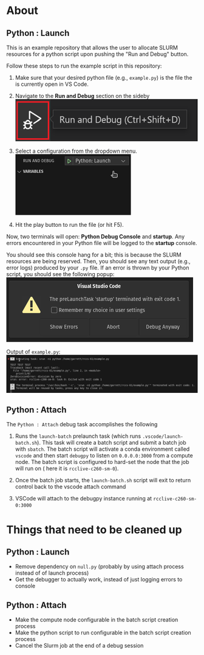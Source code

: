 # About


## Python : Launch
This is an example repository that allows the user to allocate SLURM resources for a python script upon pushing the "Run and Debug" button.

Follow these steps to run the example script in this repository:

1. Make sure that your desired python file (e.g., `example.py`) is the file the is currently open in VS Code.

2. Navigate to the **Run and Debug** section on the sideby ![Alt text](/readme/run_and_debug.png)

3. Select a configuration from the dropdown menu. ![Alt text](/readme/configurations.png)

4. Hit the play button to run the file (or hit F5).

Now, two terminals will open: **Python Debug Console** and **startup**. Any errors encountered in your Python file will be logged to the **startup** console.

You should see this console hang for a bit; this is because the SLURM resources are being reserved. Then, you should see any text output (e.g., error logs) produced by your `.py` file. If an error is thrown by your Python script, you should see the following popup:
![Alt text](/readme/vscode_error.png)

Output of `example.py`:
![Alt text](/readme/console_output.png)


## Python : Attach
The `Python : Attach` debug task accomplishes the following

1. Runs the `launch-batch` prelaunch task (which runs `.vscode/launch-batch.sh`). This task will create a batch script and submit a batch job with `sbatch`. The batch script will activate a conda environment called `vscode` and then start `debugpy` to listen on `0.0.0.0:3000` from a compute node. The batch script is configured to hard-set the node that the job will run on ( here it is `rcclive-c260-sm-0`).

2. Once the batch job starts, the `launch-batch.sh` script will exit to return control back to the vscode attach command

3. VSCode will attach to the debugpy instance running at `rcclive-c260-sm-0:3000`

# Things that need to be cleaned up


## Python : Launch
- Remove dependency on `null.py` (probably by using attach process instead of of launch process)
- Get the debugger to actually work, instead of just logging errors to console

## Python : Attach
- Make the compute node configurable in the batch script creation process
- Make the python script to run configurable in the batch script creation process
- Cancel the Slurm job at the end of a debug session

